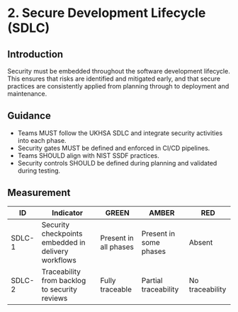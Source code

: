 # 2. Secure Development Lifecycle (SDLC)

## Introduction
Security must be embedded throughout the software development lifecycle. This ensures that risks are identified and mitigated early, and that secure practices are consistently applied from planning through to deployment and maintenance.

## Guidance
- Teams MUST follow the UKHSA SDLC and integrate security activities into each phase.
- Security gates MUST be defined and enforced in CI/CD pipelines.
- Teams SHOULD align with NIST SSDF practices.
- Security controls SHOULD be defined during planning and validated during testing.

## Measurement

| ID     | Indicator | GREEN | AMBER | RED |
|--------|-----------|--------|--------|-----|
| SDLC-1 | Security checkpoints embedded in delivery workflows | Present in all phases | Present in some phases | Absent |
| SDLC-2 | Traceability from backlog to security reviews | Fully traceable | Partial traceability | No traceability |
